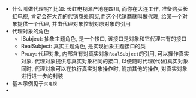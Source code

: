 - 什么叫做代理呢? 比如: 长虹电视源产地在四川, 而你在大连工作, 准备购买长虹电视, 肯定会在大连的代销商处购买,而这个代销商就叫做代理, 给某一个对象提供一个代理, 并由代理对象控制对原对象的引用
- 代理对象的角色
  - ISubject: 抽象主题角色, 是一个接口, 该接口是对象和它代理共有的接口
  - RealSubject: 真实主题角色, 是实现抽象主题接口的类
  - Proxy: 代理对象, 内部含有对真实对象`RealSubject`的引用, 可以操作真实对象. 代理对象提供与真实对象相同的接口, 以便随时代理(代替)真实对象. 同时, 代理对象可以在执行真实对象操作时, 附加其他的操作, 对真实对象进行进一步的封装
- 基本示例见于`买电视`
- 